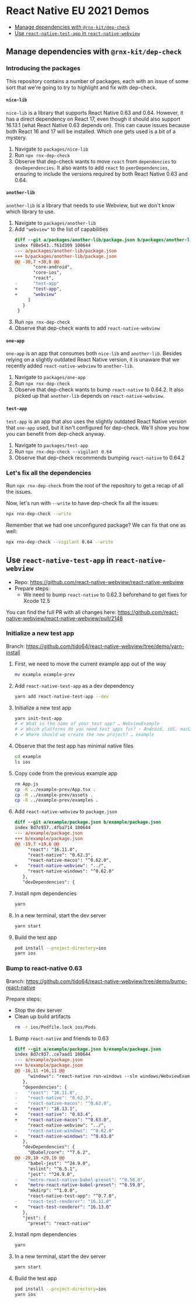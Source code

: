 # React Native EU 2021 Demos

- [Manage dependencies with `@rnx-kit/dep-check`](#manage-dependencies-with-rnx-kitdep-check)
- [Use `react-native-test-app` in `react-native-webview`](#use-react-native-test-app-in-react-native-webview)

## Manage dependencies with `@rnx-kit/dep-check`

### Introducing the packages

This repository contains a number of packages, each with an issue of some sort
that we're going to try to highlight and fix with dep-check.

#### `nice-lib`

`nice-lib` is a library that supports React Native 0.63 and 0.64. However, it
has a direct dependency on React 17, even though it should also support 16.13.1
(what React Native 0.63 depends on). This can cause issues because both React 16
and 17 will be installed. Which one gets used is a bit of a mystery.

1. Navigate to `packages/nice-lib`
2. Run `npx rnx-dep-check`
3. Observe that dep-check wants to move `react` from `dependencies` to
   `devDependencies`. It also wants to add `react` to `peerDependencies`,
   ensuring to include the versions required by both React Native 0.63 and 0.64.

#### `another-lib`

`another-lib` is a library that needs to use Webview, but we don't know which
library to use.

1. Navigate to `packages/another-lib`
2. Add `"webview"` to the list of capabilities
   ```diff
   diff --git a/packages/another-lib/package.json b/packages/another-lib/package.json
   index f88e543..f61d309 100644
   --- a/packages/another-lib/package.json
   +++ b/packages/another-lib/package.json
   @@ -30,7 +30,8 @@
          "core-android",
          "core-ios",
          "react",
   -      "test-app"
   +      "test-app",
   +      "webview"
        ]
      }
    }
   ```
3. Run `npx rnx-dep-check`
4. Observe that dep-check wants to add `react-native-webview`

#### `one-app`

`one-app` is an app that consumes both `nice-lib` and `another-lib`. Besides
relying on a slightly outdated React Native version, it is unaware that we
recently added `react-native-webview` to `another-lib`.

1. Navigate to `packages/one-app`
2. Run `npx rnx-dep-check`
3. Observe that dep-check wants to bump `react-native` to 0.64.2. It also picked
   up that `another-lib` depends on `react-native-webview`.

#### `test-app`

`test-app` is an app that also uses the slightly outdated React Native version
that `one-app` used, but it isn't configured for dep-check. We'll show you how
you can benefit from dep-check anyway.

1. Navigate to `packages/test-app`
2. Run `npx rnx-dep-check --vigilant 0.64`
3. Observe that dep-check recommends bumping `react-native` to 0.64.2

### Let's fix all the dependencies

Run `npx rnx-dep-check` from the root of the repository to get a recap of all
the issues.

Now, let's run with `--write` to have dep-check fix all the issues:

```sh
npx rnx-dep-check --write
```

Remember that we had one unconfigured package? We can fix that one as well:

```sh
npx rnx-dep-check --vigilant 0.64 --write
```

## Use `react-native-test-app` in `react-native-webview`

- Repo: <https://github.com/react-native-webview/react-native-webview>
- Prepare steps:
  - We need to bump `react-native` to 0.62.3 beforehand to get fixes for Xcode
    12.5

You can find the full PR with all changes here:
<https://github.com/react-native-webview/react-native-webview/pull/2148>

### Initialize a new test app

Branch: <https://github.com/tido64/react-native-webview/tree/demo/yarn-install>

1. First, we need to move the current example app out of the way
   ```sh
   mv example example-prev
   ```
2. Add `react-native-test-app` as a dev dependency
   ```sh
   yarn add react-native-test-app --dev
   ```
3. Initialize a new test app
   ```sh
   yarn init-test-app
   # ✔ What is the name of your test app? … WebviewExample
   # ✔ Which platforms do you need test apps for? › Android, iOS, macOS, Windows
   # ✔ Where should we create the new project? … example
   ```
4. Observe that the test app has minimal native files
   ```sh
   cd example
   ls ios
   ```
5. Copy code from the previous example app
   ```sh
   rm App.js
   cp -R ../example-prev/App.tsx .
   cp -R ../example-prev/assets .
   cp -R ../example-prev/examples .
   ```
6. Add `react-native-webview` to `package.json`
   ```diff
   diff --git a/example/package.json b/example/package.json
   index 8d7c937..4fba714 100644
   --- a/example/package.json
   +++ b/example/package.json
   @@ -19,7 +19,6 @@
        "react": "16.11.0",
        "react-native": "0.62.3",
        "react-native-macos": "^0.62.0",
   +    "react-native-webview": "../",
        "react-native-windows": "^0.62.0"
      },
      "devDependencies": {
   ```
7. Install npm dependencies
   ```sh
   yarn
   ```
8. In a new terminal, start the dev server
   ```sh
   yarn start
   ```
9. Build the test app
   ```sh
   pod install --project-directory=ios
   yarn ios
   ```

### Bump to react-native 0.63

Branch:
<https://github.com/tido64/react-native-webview/tree/demo/bump-react-native>

Prepare steps:

- Stop the dev server
- Clean up build artifacts
  ```sh
  rm -r ios/Podfile.lock ios/Pods
  ```

1. Bump `react-native` and friends to 0.63
   ```diff
   diff --git a/example/package.json b/example/package.json
   index 8d7c937..ce7aad1 100644
   --- a/example/package.json
   +++ b/example/package.json
   @@ -16,11 +16,11 @@
        "windows": "react-native run-windows --sln windows/WebviewExample.sln"
      },
      "dependencies": {
   -    "react": "16.11.0",
   -    "react-native": "0.62.3",
   -    "react-native-macos": "^0.62.0",
   +    "react": "16.13.1",
   +    "react-native": "0.63.4",
   +    "react-native-macos": "^0.63.0",
        "react-native-webview": "../",
   -    "react-native-windows": "^0.62.0"
   +    "react-native-windows": "^0.63.0"
      },
      "devDependencies": {
        "@babel/core": "^7.6.2",
   @@ -29,10 +29,10 @@
        "babel-jest": "^24.9.0",
        "eslint": "^6.5.1",
        "jest": "^24.9.0",
   -    "metro-react-native-babel-preset": "^0.58.0",
   +    "metro-react-native-babel-preset": "^0.59.0",
        "mkdirp": "^1.0.0",
        "react-native-test-app": "^0.7.0",
   -    "react-test-renderer": "16.11.0"
   +    "react-test-renderer": "16.13.0"
      },
      "jest": {
        "preset": "react-native"
   ```
2. Install npm dependencies
   ```sh
   yarn
   ```
3. In a new terminal, start the dev server
   ```sh
   yarn start
   ```
4. Build the test app
   ```sh
   pod install --project-directory=ios
   yarn ios
   ```
